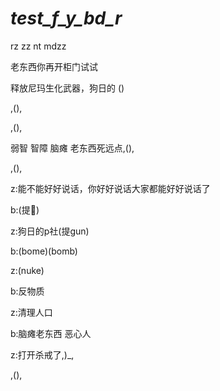 # _test_f_y_bd_r_


rz zz nt mdzz

老东西你再开柜门试试

释放尼玛生化武器，狗日的 ()

,(),

,(),

弱智 智障 脑瘫  老东西死远点,(),

,(),






z:能不能好好说话，你好好说话大家都能好好说话了

b:(提🔪)

z:狗日的p社(提gun)

b:(bome)(bomb)

z:(nuke)

b:反物质

z:清理人口

b:脑瘫老东西 恶心人

z:打开杀戒了,)_,

,(),




